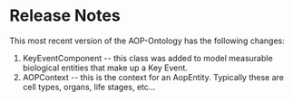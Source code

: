 # Release Notes

This most recent version of the AOP-Ontology has the following changes:

1. KeyEventComponent -- this class was added to model measurable biological entities that make up a Key Event.
2. AOPContext -- this is the context for an AopEntity. Typically these are cell types, organs, life stages, etc...
